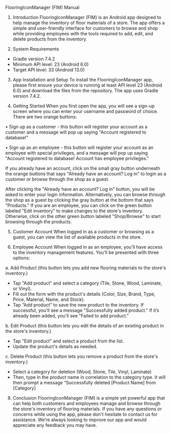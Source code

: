 FlooringIconManager (FIM) Manual

1. Introduction
   FlooringIconManager (FIM) is an Android app designed to help manage the inventory of floor materials of a store. The app offers a simple and user-friendly interface for customers to browse and shop while providing employees with the tools required to add, edit, and delete products from the inventory.

2. System Requirements
- Gradle version 7.4.2
- Minimum API level: 23 (Android 6.0)
- Target API level: 33 (Android 13.0)

3. App Installation and Setup
   To install the FlooringIconManager app, please first ensure your device is running at least API level 23 (Android 6.0) and download the files from the repository. The app uses Gradle version 7.4.2.

4. Getting Started
   When you first open the app, you will see a sign-up screen where you can enter your username and password of choice. There are two orange buttons:

•	Sign up as a customer - this button will register your account as a customer and a message will pop up saying "Account registered to database!"

•	Sign up as an employee - this button will register your account as an employee with special privileges, and a message will pop up saying "Account registered to database! Account has employee privileges."

If you already have an account, click on the small gray button underneath the orange buttons that says "Already have an account? Log in" to login as a customer or browse through the shop as a guest.

After clicking the "Already have an account? Log in" button, you will be asked to enter your login information. Alternatively, you can browse through the shop as a guest by clicking the gray button at the bottom that says "Products."
If you are an employee, you can click on the green button labeled "Edit inventory" to make changes to the store's inventory. Otherwise, click on the other green button labeled "Shop/Browse" to start browsing through the products.

5. Customer Account
   When logged in as a customer or browsing as a guest, you can view the list of available products in the store.

6. Employee Account
   When logged in as an employee, you'll have access to the inventory management features. You'll be presented with three options:

a. Add Product (this button lets you add new flooring materials to the store's inventory.)
- Tap "Add product" and select a category (Tile, Stone, Wood, Laminate, or Vinyl).
- Fill out the form with the product's details (Color, Size, Brand, Type, Price, Material, Name, and Stock).
- Tap "Add product" to save the new product to the inventory. If successful, you'll see a message "Successfully added product." If it’s already been added, you'll see "Failed to add product."

b. Edit Product (this button lets you edit the details of an existing product in the store's inventory.)
- Tap "Edit product" and select a product from the list.
- Update the product's details as needed.

c. Delete Product (this button lets you remove a product from the store's inventory.)
- Select a category for deletion (Wood, Stone, Tile, Vinyl, Laminate)
- Then, type in the product name in correlation to the category type.
  It will then prompt a message “Successfully deleted [Product Name] from [Category]



8. Conclusion
   FlooringIconManager (FIM) is a simple yet powerful app that can help both customers and employees manage and browse through the store's inventory of flooring materials.
   If you have any questions or concerns while using the app, please don't hesitate to contact us for assistance. We’re always looking to improve our app and would appreciate any feedback you may have.


